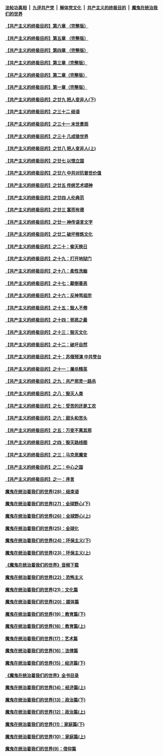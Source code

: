 

####  [法轮功真相](../../../../basic/blob/master/README.md?t=06270702) &nbsp;|&nbsp; [九评共产党](../../../../9ping.md/blob/master/README.md?t=06270702) &nbsp;|&nbsp; [解体党文化](../../../../jtdwh.md/blob/master/README.md?t=06270702)  &nbsp;|&nbsp; [共产主义的终极目的](../../../../gczydzjmd.md/blob/master/README.md?t=06270702) &nbsp;|&nbsp; [魔鬼在统治我们的世界](../../../../mgztzwmdsj.md/blob/master/README.md?t=06270702) 

#### [【共产主义的终极目的】第六章 （完整版）](../pages/nsc422/n11428913.md?t=06270702) 

#### [【共产主义的终极目的】第五章 （完整版）](../pages/nsc422/n11428912.md?t=06270702) 

#### [【共产主义的终极目的】第四章 （完整版）](../pages/nsc422/n11428907.md?t=06270702) 

#### [【共产主义的终极目的】第三章（完整版）](../pages/nsc422/n11428848.md?t=06270702) 

#### [【共产主义的终极目的】第二章（完整版）](../pages/nsc422/n11428831.md?t=06270702) 

#### [【共产主义的终极目的】第一章（完整版）](../pages/nsc422/n11417651.md?t=06270702) 

#### [【共产主义的终极目的】之廿九 把人变非人(下)](../pages/nsc422/n11344140.md?t=06270702) 

#### [【共产主义的终极目的】之三十二 结语](../pages/nsc422/n11360535.md?t=06270702) 

#### [【共产主义的终极目的】之三十一 末世景观](../pages/nsc422/n11351129.md?t=06270702) 

#### [【共产主义的终极目的】之三十 几成狼世界](../pages/nsc422/n11348280.md?t=06270702) 

#### [【共产主义的终极目的】之廿八 把人变非人(上)](../pages/nsc422/n11340492.md?t=06270702) 

#### [【共产主义的终极目的】之廿七 以恨立国](../pages/nsc422/n11336944.md?t=06270702) 

#### [【共产主义的终极目的】之廿六 中共对抗普世价值](../pages/nsc422/n11324785.md?t=06270702) 

#### [【共产主义的终极目的】之廿五 传统艺术颂神](../pages/nsc422/n11296396.md?t=06270702) 

#### [【共产主义的终极目的】之廿四 人伦典范](../pages/nsc422/n11296397.md?t=06270702) 

#### [【共产主义的终极目的】之廿三 富而有德](../pages/nsc422/n11283598.md?t=06270702) 

#### [【共产主义的终极目的】之廿一 神传语言文字](../pages/nsc422/n11263265.md?t=06270702) 

#### [【共产主义的终极目的】之廿二 破坏修炼文化](../pages/nsc422/n11245728.md?t=06270702) 

#### [【共产主义的终极目的】之二十：偷天换日](../pages/nsc422/n11238846.md?t=06270702) 

#### [【共产主义的终极目的】之十九：打开地狱门](../pages/nsc422/n11206376.md?t=06270702) 

#### [【共产主义的终极目的】之十八：柔性洗脑](../pages/nsc422/n11199994.md?t=06270702) 

#### [【共产主义的终极目的】之十七：颠倒善恶](../pages/nsc422/n11179782.md?t=06270702) 

#### [【共产主义的终极目的】之十六：反神骂祖宗](../pages/nsc422/n11166798.md?t=06270702) 

#### [【共产主义的终极目的】之十五：毁人不倦](../pages/nsc422/n11166792.md?t=06270702) 

#### [【共产主义的终极目的】之十四：邪恶之最](../pages/nsc422/n11150249.md?t=06270702) 

#### [【共产主义的终极目的】之十三：毁灭文化](../pages/nsc422/n11135227.md?t=06270702) 

#### [【共产主义的终极目的】之十二：破坏自然](../pages/nsc422/n11135214.md?t=06270702) 

#### [【共产主义的终极目的】之十：苏俄预演 中共登台](../pages/nsc422/n11118424.md?t=06270702) 

#### [【共产主义的终极目的】之十一：屠杀精英](../pages/nsc422/n11118442.md?t=06270702) 

#### [【共产主义的终极目的】之九：共产邪灵一路杀](../pages/nsc422/n11114139.md?t=06270702) 

#### [【共产主义的终极目的】之八：毁灭人类](../pages/nsc422/n11108503.md?t=06270702) 

#### [【共产主义的终极目的】之七：受苦的还是工农](../pages/nsc422/n11101809.md?t=06270702) 

#### [【共产主义的终极目的】之六：甜头和苦头](../pages/nsc422/n11096971.md?t=06270702) 

#### [【共产主义的终极目的】之五：万变不离其邪](../pages/nsc422/n11091285.md?t=06270702) 

#### [【共产主义的终极目的】之四：毁灭路线图](../pages/nsc422/n11086284.md?t=06270702) 

#### [【共产主义的终极目的】之三：马克思魔变](../pages/nsc422/n11061941.md?t=06270702) 

#### [【共产主义的终极目的】之二：中心之国](../pages/nsc422/n11047728.md?t=06270702) 

#### [【共产主义的终极目的】之一：序言](../pages/nsc422/n11086077.md?t=06270702) 

#### [魔鬼在统治着我们的世界(28)：结束语](../pages/nsc422/n10936246.md?t=06270702) 

#### [魔鬼在统治着我们的世界(27)：全球野心(下)](../pages/nsc422/n10928319.md?t=06270702) 

#### [魔鬼在统治着我们的世界(26)：全球野心(上)](../pages/nsc422/n10900318.md?t=06270702) 

#### [魔鬼在统治着我们的世界(25)：全球化](../pages/nsc422/n10788205.md?t=06270702) 

#### [魔鬼在统治着我们的世界(24)：环保主义(下)](../pages/nsc422/n10695307.md?t=06270702) 

#### [魔鬼在统治着我们的世界(23)：环保主义(上)](../pages/nsc422/n10688613.md?t=06270702) 

#### [《魔鬼在统治着我们的世界》音频下载](../pages/nsc422/n10635553.md?t=06270702) 

#### [魔鬼在统治着我们的世界(22)：恐怖主义](../pages/nsc422/n10614727.md?t=06270702) 

#### [魔鬼在统治着我们的世界(21)：文化篇](../pages/nsc422/n10597706.md?t=06270702) 

#### [魔鬼在统治着我们的世界(20)：媒体篇](../pages/nsc422/n10586579.md?t=06270702) 

#### [魔鬼在统治着我们的世界(19)：教育篇(下)](../pages/nsc422/n10564808.md?t=06270702) 

#### [魔鬼在统治着我们的世界(18)：教育篇(上)](../pages/nsc422/n10526970.md?t=06270702) 

#### [魔鬼在统治着我们的世界(17)：艺术篇](../pages/nsc422/n10499093.md?t=06270702) 

#### [魔鬼在统治着我们的世界(16)：法律篇](../pages/nsc422/n10485969.md?t=06270702) 

#### [魔鬼在统治着我们的世界(15)：经济篇(下)](../pages/nsc422/n10469975.md?t=06270702) 

#### [《魔鬼在统治着我们的世界》全书目录](../pages/nsc422/n10464261.md?t=06270702) 

#### [魔鬼在统治着我们的世界(14)：经济篇(上)](../pages/nsc422/n10457370.md?t=06270702) 

#### [魔鬼在统治着我们的世界(13)：政治篇(下)](../pages/nsc422/n10448270.md?t=06270702) 

#### [魔鬼在统治着我们的世界(12)：政治篇(上)](../pages/nsc422/n10444576.md?t=06270702) 

#### [魔鬼在统治着我们的世界(11)：家庭篇(下)](../pages/nsc422/n10440961.md?t=06270702) 

#### [魔鬼在统治着我们的世界(10)：家庭篇(上)](../pages/nsc422/n10435448.md?t=06270702) 

#### [魔鬼在统治着我们的世界(9)：信仰篇](../pages/nsc422/n10432159.md?t=06270702) 

